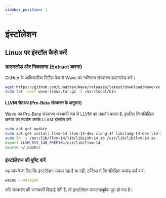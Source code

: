 ```yaml
---
sidebar_position: 1
---
```


# इंस्टॉलेशन

## Linux पर इंस्टॉल कैसे करें

### डाउनलोड और निकालना (Extract करना)
GitHub के आधिकारिक रिलीज़ पेज से Wave का नवीनतम संस्करण डाउनलोड करें।

```bash
wget https://github.com/LunaStev/Wave/releases/latest/download/wave-vx.x.x-linux.tar.gz
sudo tar -xvzf wave-linux.tar.gz -C /usr/local/bin
```

#### LLVM सेटअप (Pre-Beta संस्करण के अनुसार)
Wave का Pre-Beta संस्करण अस्थायी रूप से LLVM का उपयोग करता है, इसलिए निम्नलिखित कमांड का उपयोग करके LLVM इंस्टॉल करें:

```bash
sudo apt-get update
sudo apt-get install llvm-14 llvm-14-dev clang-14 libclang-14-dev lld-14 clang
sudo ln -s /usr/lib/llvm-14/lib/libLLVM-14.so /usr/lib/libllvm-14.so
export LLVM_SYS_140_PREFIX=/usr/lib/llvm-14
source ~/.bashrc
```

### इंस्टॉलेशन की पुष्टि करें
यह जांचने के लिए कि इंस्टॉलेशन सफल रहा है या नहीं, टर्मिनल में निम्नलिखित कमांड दर्ज करें:

```bash
wavec --version
```

यदि संस्करण की जानकारी दिखाई देती है, तो इंस्टॉलेशन सफलतापूर्वक पूरा हो गया है।